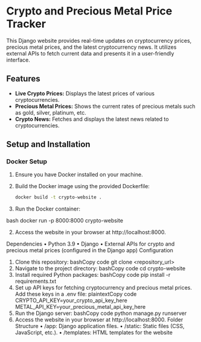 # Crypto and Precious Metal Price Tracker

This Django website provides real-time updates on cryptocurrency prices, precious metal prices, and the latest cryptocurrency news. It utilizes external APIs to fetch current data and presents it in a user-friendly interface.

## Features

- **Live Crypto Prices:** Displays the latest prices of various cryptocurrencies.
- **Precious Metal Prices:** Shows the current rates of precious metals such as gold, silver, platinum, etc.
- **Crypto News:** Fetches and displays the latest news related to cryptocurrencies.

## Setup and Installation

### Docker Setup

1. Ensure you have Docker installed on your machine.
2. Build the Docker image using the provided Dockerfile:

   ```bash
   docker build -t crypto-website .
1. Run the Docker container:

bash
docker run -p 8000:8000 crypto-website

2. Access the website in your browser at http://localhost:8000.


Dependencies
•	Python 3.9
•	Django
•	External APIs for crypto and precious metal prices (configured in the Django app)
Configuration
1.	Clone this repository:
bashCopy code
git clone <repository_url> 
2.	Navigate to the project directory:
bashCopy code
cd crypto-website 
3.	Install required Python packages:
bashCopy code
pip install -r requirements.txt 
4.	Set up API keys for fetching cryptocurrency and precious metal prices. Add these keys in a .env file:
plaintextCopy code
CRYPTO_API_KEY=your_crypto_api_key_here METAL_API_KEY=your_precious_metal_api_key_here 
5.	Run the Django server:
bashCopy code
python manage.py runserver 
6.	Access the website in your browser at http://localhost:8000.
Folder Structure
•	/app: Django application files.
•	/static: Static files (CSS, JavaScript, etc.).
•	/templates: HTML templates for the website


